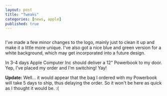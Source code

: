 ```yaml
---
layout: post
title: "Tweaks"
categories: [news, apple]
published: true
---
```


<img src="/images/designtweak1.png" class="left" alt="" />

I've made a few minor changes to the logo, mainly just to clean it up and make it a little more unique.  I've also got a nice blue and green version for a white background, which may get incorporated into a future design.

In 3-4 days Apple Computer Inc should deliver a 12" Powerbook to my door.  Yep, I've placed my order and I'm switching!  Yay!

<strong>Update:</strong> Well... it would appear that the bag I ordered with my Powerbook will take 5 days to ship, thus delaying the order.  So it won't be here as quick as I thought it would be. :(
